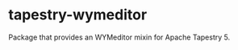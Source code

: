 tapestry-wymeditor
==================

Package that provides an WYMeditor mixin for Apache Tapestry 5.
